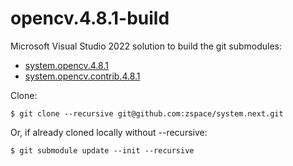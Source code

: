 # opencv.4.8.1-build

Microsoft Visual Studio 2022 solution to build the git submodules:
- [system.opencv.4.8.1](https://github.com/zspace/system.opencv.4.8.1)
- [system.opencv.contrib.4.8.1](https://github.com/zspace/system.opencv.contrib.4.8.1)

Clone:
```
$ git clone --recursive git@github.com:zspace/system.next.git
```

Or, if already cloned locally without --recursive:
```
$ git submodule update --init --recursive
```